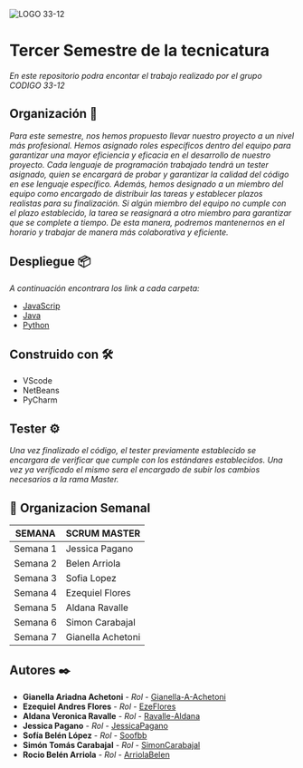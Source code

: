 ![LOGO 33-12]([https://github.com/Gianella-A-Achetoni/Gianella-A-Achetoni/assets/135769239/f426aa25-f2eb-410d-a3cb-3ab2e7fd326a](https://github.com/CodeStrong2023/Codigo33-12Tercersemestre/blob/f01878a37996e24b57310493d00e708b8251ff62/Codigo33-12.png))


# Tercer Semestre de la tecnicatura

_En este repositorio podra encontar el trabajo realizado por el grupo CODIGO 33-12_

## Organización 🚀

_Para este semestre, nos hemos propuesto llevar nuestro proyecto a un nivel más profesional. Hemos asignado roles específicos dentro del equipo para garantizar una mayor eficiencia y eficacia en el desarrollo de nuestro proyecto.
Cada lenguaje de programación trabajado tendrá un tester asignado, quien se encargará de probar y garantizar la calidad del código en ese lenguaje específico. Además, hemos designado a un miembro del equipo como encargado de distribuir las tareas y establecer plazos realistas para su finalización.
Si algún miembro del equipo no cumple con el plazo establecido, la tarea se reasignará a otro miembro para garantizar que se complete a tiempo. De esta manera, podremos mantenernos en el horario y trabajar de manera más colaborativa y eficiente._

## Despliegue 📦

_A continuación encontrara los link a cada carpeta:_

* [JavaScrip](https://github.com/CodeStrong2023/Codigo33-12Tercersemestre/tree/master/JS/TSLeccion1)
* [Java](https://github.com/CodeStrong2023/Codigo33-12Tercersemestre/tree/master/Java)
* [Python](https://github.com/CodeStrong2023/Codigo33-12Tercersemestre/tree/master/Python)

## Construido con 🛠️

* VScode
* NetBeans
* PyCharm

 ## Tester ⚙️

_Una vez finalizado el código, el tester previamente establecido se encargara de verificar que cumple con los estándares establecidos. Una vez ya verificado el mismo sera el encargado de subir los cambios necesarios a la rama Master._

## 📅 Organizacion Semanal

|  SEMANA  | SCRUM MASTER |
| ------------- | ------------- |
| Semana 1  | Jessica Pagano  |
| Semana 2  | Belen Arriola  |
| Semana 3  | Sofia Lopez |
| Semana 4  | Ezequiel Flores  |
| Semana 5  | Aldana Ravalle  |
| Semana 6  | Simon Carabajal |
| Semana 7  | Gianella Achetoni  |
## Autores ✒️


* **Gianella Ariadna Achetoni** - *Rol* - [Gianella-A-Achetoni](https://github.com/Gianella-A-Achetoni)
* **Ezequiel Andres Flores** - *Rol* - [EzeFlores](https://github.com/EzeFlores1988)
* **Aldana Veronica Ravalle** - *Rol* - [Ravalle-Aldana](https://github.com/Ravalle-Aldana)
* **Jessica Pagano** - *Rol* - [JessicaPagano](https://github.com/JessicaPagano)
* **Sofía Belén López** - *Rol* - [Soofbb](https://github.com/Soofbb)
* **Simón Tomás Carabajal** - *Rol* - [SimonCarabajal](https://github.com/SimonCarabajal)
* **Rocio Belén Arriola** - *Rol* - [ArriolaBelen](https://github.com/ArriolaBelen) 
